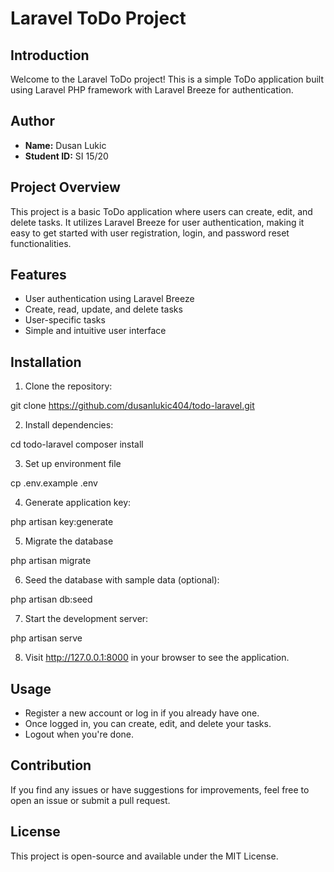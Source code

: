 # Laravel ToDo Project

## Introduction

Welcome to the Laravel ToDo project! This is a simple ToDo application built using Laravel PHP framework with Laravel Breeze for authentication.

## Author

- **Name:** Dusan Lukic
- **Student ID:** SI 15/20

## Project Overview

This project is a basic ToDo application where users can create, edit, and delete tasks. It utilizes Laravel Breeze for user authentication, making it easy to get started with user registration, login, and password reset functionalities.

## Features

- User authentication using Laravel Breeze
- Create, read, update, and delete tasks
- User-specific tasks
- Simple and intuitive user interface

## Installation

1. Clone the repository:

git clone https://github.com/dusanlukic404/todo-laravel.git

2. Install dependencies:

cd todo-laravel
composer install

3. Set up environment file

cp .env.example .env

4. Generate application key:

php artisan key:generate

5. Migrate the database 

php artisan migrate

6. Seed the database with sample data (optional):

php artisan db:seed

7. Start the development server:

php artisan serve 

8. Visit http://127.0.0.1:8000 in your browser to see the application.

## Usage 

- Register a new account or log in if you already have one.
- Once logged in, you can create, edit, and delete your tasks.
- Logout when you're done.

## Contribution

If you find any issues or have suggestions for improvements, feel free to open an issue or submit a pull request.

## License

This project is open-source and available under the MIT License.